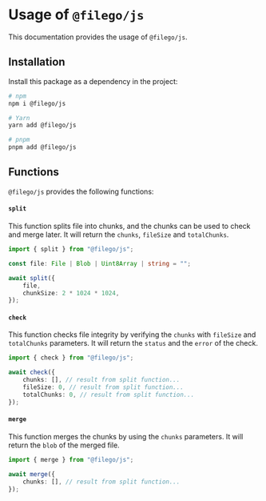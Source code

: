 # Usage of `@filego/js`

This documentation provides the usage of `@filego/js`.

## Installation

Install this package as a dependency in the project:

```sh
# npm
npm i @filego/js

# Yarn
yarn add @filego/js

# pnpm
pnpm add @filego/js
```

## Functions

`@filego/js` provides the following functions:

#### `split`

This function splits file into chunks, and the chunks can be used to check and merge later. It will return the `chunks`, `fileSize` and `totalChunks`.

```ts
import { split } from "@filego/js";

const file: File | Blob | Uint8Array | string = "";

await split({
    file,
    chunkSize: 2 * 1024 * 1024,
});
```

#### `check`

This function checks file integrity by verifying the `chunks` with `fileSize` and `totalChunks` parameters. It will return the `status` and the `error` of the check.

```ts
import { check } from "@filego/js";

await check({
    chunks: [], // result from split function...
    fileSize: 0, // result from split function...
    totalChunks: 0, // result from split function...
});
```

#### `merge`
 
This function merges the chunks by using the `chunks` parameters. It will return the `blob` of the merged file.

```ts
import { merge } from "@filego/js";

await merge({
    chunks: [], // result from split function...
});
```
